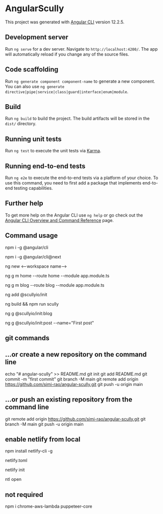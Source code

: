 # AngularScully

This project was generated with [Angular CLI](https://github.com/angular/angular-cli) version 12.2.5.

## Development server

Run `ng serve` for a dev server. Navigate to `http://localhost:4200/`. The app will automatically reload if you change any of the source files.

## Code scaffolding

Run `ng generate component component-name` to generate a new component. You can also use `ng generate directive|pipe|service|class|guard|interface|enum|module`.

## Build

Run `ng build` to build the project. The build artifacts will be stored in the `dist/` directory.

## Running unit tests

Run `ng test` to execute the unit tests via [Karma](https://karma-runner.github.io).

## Running end-to-end tests

Run `ng e2e` to execute the end-to-end tests via a platform of your choice. To use this command, you need to first add a package that implements end-to-end testing capabilities.

## Further help

To get more help on the Angular CLI use `ng help` or go check out the [Angular CLI Overview and Command Reference](https://angular.io/cli) page.

## Command usage

npm i -g @angular/cli

npm i -g @angular/cli@next

ng new <--workspace name-->

ng g m home --route home --module app.module.ts

ng g m blog --route blog --module app.module.ts

ng add @scullyio/init

ng build && npm run scully

ng g @scullyio/init:blog

ng g @scullyio/init:post --name="First post"

git commands
--------------
…or create a new repository on the command line
-------------------------------------------------
echo "# angular-scully" >> README.md
git init
git add README.md
git commit -m "first commit"
git branch -M main
git remote add origin https://github.com/simi-rao/angular-scully.git
git push -u origin main

…or push an existing repository from the command line
-----------------------------------------------------
git remote add origin https://github.com/simi-rao/angular-scully.git
git branch -M main
git push -u origin main

enable netlify from local
-------------------------
npm install netlify-cli -g

netlify.toml

netlify init

ntl open

not required
-------------
npm i chrome-aws-lambda puppeteer-core
